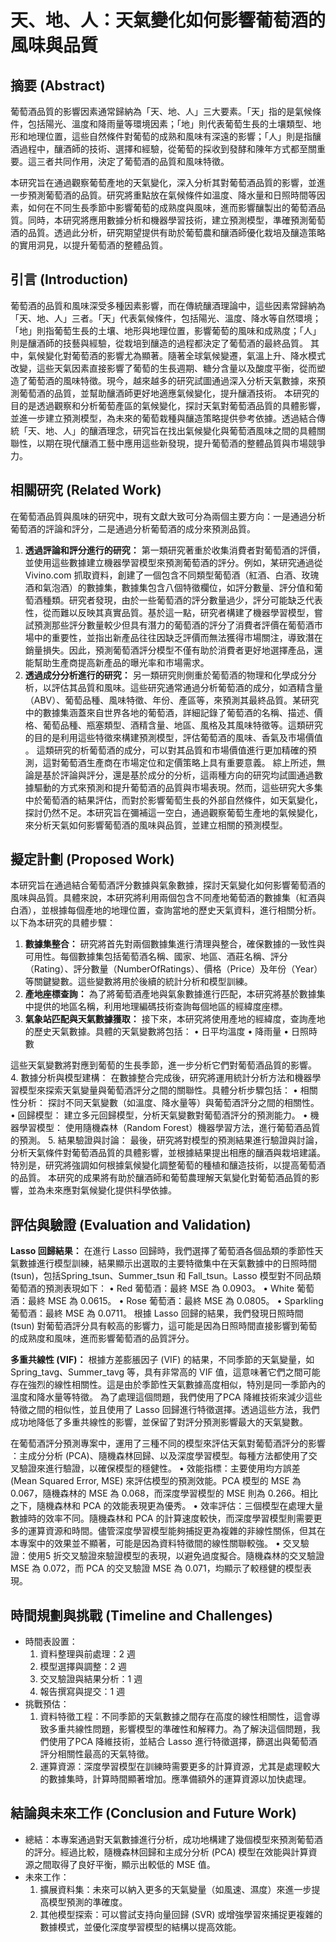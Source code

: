 # 天、地、人：天氣變化如何影響葡萄酒的風味與品質  

## 摘要 (Abstract)

葡萄酒品質的影響因素通常歸納為「天、地、人」三大要素。「天」指的是氣候條件，包括陽光、溫度和降雨量等環境因素；「地」則代表葡萄生長的土壤類型、地形和地理位置，這些自然條件對葡萄的成熟和風味有深遠的影響；「人」則是指釀酒過程中，釀酒師的技術、選擇和經驗，從葡萄的採收到發酵和陳年方式都至關重要。這三者共同作用，決定了葡萄酒的品質和風味特徵。 

本研究旨在通過觀察葡萄產地的天氣變化，深入分析其對葡萄酒品質的影響，並進一步預測葡萄酒的品質。研究將重點放在氣候條件如溫度、降水量和日照時間等因素，如何在不同生長季節中影響葡萄的成熟度與風味，進而影響釀製出的葡萄酒品質。同時，本研究將應用數據分析和機器學習技術，建立預測模型，準確預測葡萄酒的品質。透過此分析，研究期望提供有助於葡萄農和釀酒師優化栽培及釀造策略的實用洞見，以提升葡萄酒的整體品質。 

## 引言 (Introduction)

葡萄酒的品質和風味深受多種因素影響，而在傳統釀酒理論中，這些因素常歸納為「天、地、人」三者。「天」代表氣候條件，包括陽光、溫度、降水等自然環境；「地」則指葡萄生長的土壤、地形與地理位置，影響葡萄的風味和成熟度；「人」則是釀酒師的技藝與經驗，從栽培到釀造的過程都決定了葡萄酒的最終品質。
其中，氣候變化對葡萄酒的影響尤為顯著。隨著全球氣候變遷，氣溫上升、降水模式改變，這些天氣因素直接影響了葡萄的生長週期、糖分含量以及酸度平衡，從而塑造了葡萄酒的風味特徵。現今，越來越多的研究試圖通過深入分析天氣數據，來預測葡萄酒的品質，並幫助釀酒師更好地適應氣候變化，提升釀酒技術。
本研究的目的是透過觀察和分析葡萄產區的氣候變化，探討天氣對葡萄酒品質的具體影響，並進一步建立預測模型，為未來的葡萄栽種與釀造策略提供參考依據。透過結合傳統「天、地、人」的釀酒理念，研究旨在找出氣候變化與葡萄酒風味之間的具體關聯性，以期在現代釀酒工藝中應用這些新發現，提升葡萄酒的整體品質與市場競爭力。

## 相關研究 (Related Work)

在葡萄酒品質與風味的研究中，現有文獻大致可分為兩個主要方向：一是通過分析葡萄酒的評論和評分，二是通過分析葡萄酒的成分來預測品質。
1. **透過評論和評分進行的研究：**
第一類研究著重於收集消費者對葡萄酒的評價，並使用這些數據建立機器學習模型來預測葡萄酒的評分。例如，某研究通過從 Vivino.com 抓取資料，創建了一個包含不同類型葡萄酒（紅酒、白酒、玫瑰酒和氣泡酒）的數據集，數據集包含八個特徵欄位，如評分數量、評分值和葡萄酒種類。研究者發現，由於一些葡萄酒的評分數量過少，評分可能缺乏代表性，從而難以反映其真實品質。基於這一點，研究者構建了機器學習模型，嘗試預測那些評分數量較少但具有潛力的葡萄酒的評分了消費者評價在葡萄酒市場中的重要性，並指出新產品往往因缺乏評價而無法獲得市場關注，導致潛在銷量損失。因此，預測葡萄酒評分模型不僅有助於消費者更好地選擇產品，還能幫助生產商提高新產品的曝光率和市場需求。
2. **透過成分分析進行的研究：**
另一類研究則側重於葡萄酒的物理和化學成分分析，以評估其品質和風味。這些研究通常通過分析葡萄酒的成分，如酒精含量（ABV）、葡萄品種、風味特徵、年份、產區等，來預測其最終品質。某研究中的數據集涵蓋來自世界各地的葡萄酒，詳細記錄了葡萄酒的名稱、描述、價格、葡萄品種、瓶塞類型、酒精含量、地區、風格及其風味特徵等。這類研究的目的是利用這些特徵來構建預測模型，評估葡萄酒的風味、香氣及市場價值 。
這類研究的析葡萄酒的成分，可以對其品質和市場價值進行更加精確的預測，這對葡萄酒生產商在市場定位和定價策略上具有重要意義。
綜上所述，無論是基於評論與評分，還是基於成分的分析，這兩種方向的研究均試圖通過數據驅動的方式來預測和提升葡萄酒的品質與市場表現。然而，這些研究大多集中於葡萄酒的結果評估，而對於影響葡萄生長的外部自然條件，如天氣變化，探討仍然不足。本研究旨在彌補這一空白，通過觀察葡萄生產地的氣候變化，來分析天氣如何影響葡萄酒的風味與品質，並建立相關的預測模型。

## 擬定計劃 (Proposed Work)

本研究旨在通過結合葡萄酒評分數據與氣象數據，探討天氣變化如何影響葡萄酒的風味與品質。具體來說，本研究將利用兩個包含不同產地葡萄酒的數據集（紅酒與白酒），並根據每個產地的地理位置，查詢當地的歷史天氣資料，進行相關分析。以下為本研究的具體步驟：
1. **數據集整合：**
研究將首先對兩個數據集進行清理與整合，確保數據的一致性與可用性。每個數據集包括葡萄酒名稱、國家、地區、酒莊名稱、評分（Rating）、評分數量（NumberOfRatings）、價格（Price）及年份（Year）等關鍵變數。這些變數將用於後續的統計分析和模型訓練。
2. **產地座標查詢：**
為了將葡萄酒產地與氣象數據進行匹配，本研究將基於數據集中提供的地區名稱，利用地理編碼技術查詢每個地區的經緯度座標。
3. **氣象站匹配與天氣數據獲取：**
接下來，本研究將使用產地的經緯度，查詢產地的歷史天氣數據。具體的天氣變數將包括：
    • 日平均溫度
    • 降雨量
    • 日照時數
      
這些天氣變數將對應到葡萄的生長季節，進一步分析它們對葡萄酒品質的影響。
4. 數據分析與模型建構：
在數據整合完成後，研究將運用統計分析方法和機器學習模型來探索天氣變量與葡萄酒評分之間的關聯性。具體分析步驟包括：
    • 相關性分析： 探討不同天氣變數（如溫度、降水量等）與葡萄酒評分之間的相關性。
    • 回歸模型： 建立多元回歸模型，分析天氣變數對葡萄酒評分的預測能力。
    • 機器學習模型： 使用隨機森林（Random Forest）機器學習方法，進行葡萄酒品質的預測。
5. 結果驗證與討論：
最後，研究將對模型的預測結果進行驗證與討論，分析天氣條件對葡萄酒品質的具體影響，並根據結果提出相應的釀酒與栽培建議。特別是，研究將強調如何根據氣候變化調整葡萄的種植和釀造技術，以提高葡萄酒的品質。
本研究的成果將有助於釀酒師和葡萄農理解天氣變化對葡萄酒品質的影響，並為未來應對氣候變化提供科學依據。

## 評估與驗證 (Evaluation and Validation)
**Lasso 回歸結果：** 在進行 Lasso 回歸時，我們選擇了葡萄酒各個品類的季節性天氣數據進行模型訓練，結果顯示出選取的主要特徵集中在天氣數據中的日照時間 (tsun)，包括Spring_tsun、Summer_tsun 和 Fall_tsun。Lasso 模型對不同品類葡萄酒的預測表現如下：
    • Red 葡萄酒：最終 MSE 為 0.0903。
    • White 葡萄酒：最終 MSE 為 0.0615。
    • Rose 葡萄酒：最終 MSE 為 0.0805。
    • Sparkling 葡萄酒：最終 MSE 為 0.0711。
根據 Lasso 回歸的結果，我們發現日照時間 (tsun) 對葡萄酒評分具有較高的影響力，這可能是因為日照時間直接影響到葡萄的成熟度和風味，進而影響葡萄酒的品質評分。

**多重共線性 (VIF)：** 根據方差膨脹因子 (VIF) 的結果，不同季節的天氣變量，如Spring_tavg、Summer_tavg 等，具有非常高的 VIF 值，這意味著它們之間可能存在強烈的線性相關性。這是由於季節性天氣數據高度相似，特別是同一季節內的溫度和降水量等特徵。
為了處理這個問題，我們使用了PCA 降維技術來減少這些特徵之間的相似性，並且使用了 Lasso 回歸進行特徵選擇。透過這些方法，我們成功地降低了多重共線性的影響，並保留了對評分預測影響最大的天氣變數。

在葡萄酒評分預測專案中，運用了三種不同的模型來評估天氣對葡萄酒評分的影響 ：主成分分析 (PCA)、隨機森林回歸、以及深度學習模型。每種方法都使用了交叉驗證來進行驗證，以確保模型的穩健性。
    • 效能指標：主要使用均方誤差 (Mean Squared Error, MSE) 來評估模型的預測效能。PCA 模型的 MSE 為 0.067，隨機森林的 MSE 為 0.068，而深度學習模型的 MSE 則為 0.266。相比之下，隨機森林和 PCA 的效能表現更為優秀。
    • 效率評估：三個模型在處理大量數據時的效率不同。隨機森林和 PCA 的計算速度較快，而深度學習模型則需要更多的運算資源和時間。儘管深度學習模型能夠捕捉更為複雜的非線性關係，但其在本專案中的效果並不顯著，可能是因為資料特徵間的線性關聯較強。
    • 交叉驗證：使用5 折交叉驗證來驗證模型的表現，以避免過度擬合。隨機森林的交叉驗證 MSE 為 0.072，而 PCA 的交叉驗證 MSE 為 0.071，均顯示了較穩健的模型表現。

## 時間規劃與挑戰 (Timeline and Challenges)
- 時間表設置：
  1. 資料整理與前處理：2 週
  2. 模型選擇與調整：2 週
  3. 交叉驗證與結果分析：1 週
  4. 報告撰寫與提交：1 週
- 挑戰預估：
  1. 資料特徵工程：不同季節的天氣數據之間存在高度的線性相關性，這會導致多重共線性問題，影響模型的準確性和解釋力。為了解決這個問題，我們使用了PCA 降維技術，並結合 Lasso 進行特徵選擇，篩選出與葡萄酒評分相關性最高的天氣特徵。 
  2. 運算資源：深度學習模型在訓練時需要更多的計算資源，尤其是處理較大的數據集時，計算時間顯著增加。應準備額外的運算資源以加快處理。

## 結論與未來工作 (Conclusion and Future Work)
- 總結：本專案通過對天氣數據進行分析，成功地構建了幾個模型來預測葡萄酒的評分。經過比較，隨機森林回歸和主成分分析 (PCA) 模型在效能與計算資源之間取得了良好平衡，顯示出較低的 MSE 值。
- 未來工作：
  1. 擴展資料集：未來可以納入更多的天氣變量（如風速、濕度）來進一步提高模型預測的準確度。
  2. 其他模型探索：可以嘗試支持向量回歸 (SVR) 或增強學習來捕捉更複雜的數據模式，並優化深度學習模型的結構以提高效能。
